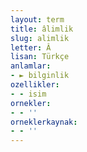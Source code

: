 ```yaml
---
layout: term
title: âlimlik
slug: alimlik
letter: Â
lisan: Türkçe
anlamlar:
- ► bilginlik
ozellikler:
- - isim
ornekler:
- - ''
orneklerkaynak:
- - ''
---
```

